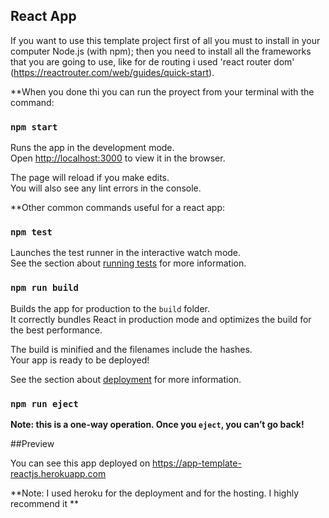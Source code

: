 ## React App


If you want to use this template project first of all you must to install in your computer Node.js (with npm); then you need to install all the frameworks that you are going to use, like for de routing i used 'react router dom' (https://reactrouter.com/web/guides/quick-start).   

**When you done thi you can run the proyect from your terminal with the command:

### `npm start`

Runs the app in the development mode.<br />
Open [http://localhost:3000](http://localhost:3000) to view it in the browser.

The page will reload if you make edits.<br />
You will also see any lint errors in the console.

**Other common commands useful for a react app:

### `npm test`

Launches the test runner in the interactive watch mode.<br />
See the section about [running tests](https://facebook.github.io/create-react-app/docs/running-tests) for more information.

### `npm run build`

Builds the app for production to the `build` folder.<br />
It correctly bundles React in production mode and optimizes the build for the best performance.

The build is minified and the filenames include the hashes.<br />
Your app is ready to be deployed!

See the section about [deployment](https://facebook.github.io/create-react-app/docs/deployment) for more information.

### `npm run eject`

**Note: this is a one-way operation. Once you `eject`, you can’t go back!**

##Preview

You can see this app deployed on https://app-template-reactjs.herokuapp.com

**Note: I used heroku for the deployment and for the hosting. I highly recommend it **
